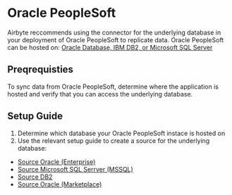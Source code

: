 # Oracle PeopleSoft

Airbyte reccommends using the connector for the underlying database in your deployment of Oracle PeopleSoft to replicate data. 
Oracle PeopleSoft can be hosted on: [Oracle Database, IBM DB2, or Microsoft SQL Server](https://docs.oracle.com/cd/E92519_02/pt856pbr3/eng/pt/tgst/task_PeopleSoftDatabase-827f35.html)

## Preqrequisties

To sync data from Oracle PeopleSoft, determine where the application is hosted and verify that you can access the underlying database.

## Setup Guide

1. Determine which database your Oracle PeopleSoft instace is hosted on
2. Use the relevant setup guide to create a source for the underlying database:

- [Source Oracle (Enterprise)](https://docs.airbyte.com/integrations/enterprise-connectors/source-oracle-enterprise)
- [Source Microsoft SQL Serrver (MSSQL)](https://docs.airbyte.com/integrations/sources/mssql#microsoft-sql-server-mssql)
- [Source DB2](https://docs.airbyte.com/integrations/enterprise-connectors/source-db2)
- [Source Oracle (Marketplace)](https://docs.airbyte.com/integrations/sources/oracle)
  

